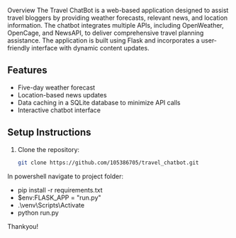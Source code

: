 Overview
The Travel ChatBot is a web-based application designed to assist travel bloggers by providing weather forecasts, relevant news, and location information. The chatbot integrates multiple APIs, including OpenWeather, OpenCage, and NewsAPI, to deliver comprehensive travel planning assistance. The application is built using Flask and incorporates a user-friendly interface with dynamic content updates.


## Features
- Five-day weather forecast
- Location-based news updates
- Data caching in a SQLite database to minimize API calls
- Interactive chatbot interface

## Setup Instructions
1. Clone the repository:
   ```sh
   git clone https://github.com/105386705/travel_chatbot.git

In powershell navigate to project folder:
  - pip install -r requirements.txt    
  - $env:FLASK_APP = "run.py" 
  - .\venv\Scripts\Activate 
  - python run.py 


Thankyou!
